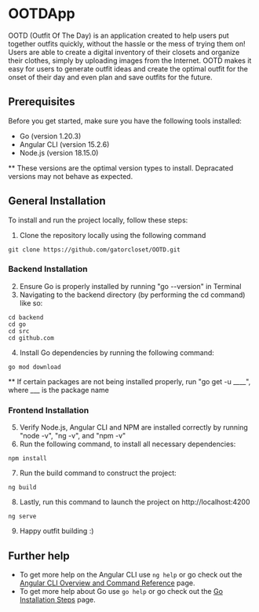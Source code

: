 # OOTDApp

OOTD (Outfit Of The Day) is an application created to help users put together outfits quickly, without the hassle or the mess of trying them on! Users are able to create a digital inventory of their closets and organize their clothes, simply by uploading images from the Internet. OOTD makes it easy for users to generate outfit ideas and create the optimal outfit for the onset of their day and even plan and save outfits for the future.

## Prerequisites
Before you get started, make sure you have the following tools installed:

- Go (version 1.20.3)
- Angular CLI (version 15.2.6)
- Node.js (version 18.15.0)

** These versions are the optimal version types to install. Depracated versions may not behave as expected.

## General Installation
To install and run the project locally, follow these steps:

1. Clone the repository locally using the following command 
```
git clone https://github.com/gatorcloset/OOTD.git
```

### Backend Installation
2. Ensure Go is properly installed by running "go --version" in Terminal
3. Navigating to the backend directory (by performing the cd command) like so:
```
cd backend
cd go
cd src
cd github.com
```
4. Install Go dependencies by running the following command:
```
go mod download
```

** If certain packages are not being installed properly, run "go get -u ____", where ___ is the package name

### Frontend Installation
5. Verify Node.js, Angular CLI and NPM are installed correctly by running "node -v", "ng -v", and "npm -v"
6. Run the following command, to install all necessary dependencies:
```
npm install
```
7. Run the build command to construct the project:
```
ng build
```
8. Lastly, run this command to launch the project on http://localhost:4200
```
ng serve
```
9. Happy outfit building :)

## Further help

- To get more help on the Angular CLI use `ng help` or go check out the [Angular CLI Overview and Command Reference](https://angular.io/cli) page.
- To get more help about Go use `go help` or go check out the [Go Installation Steps](https://go.dev/doc/install) page.

